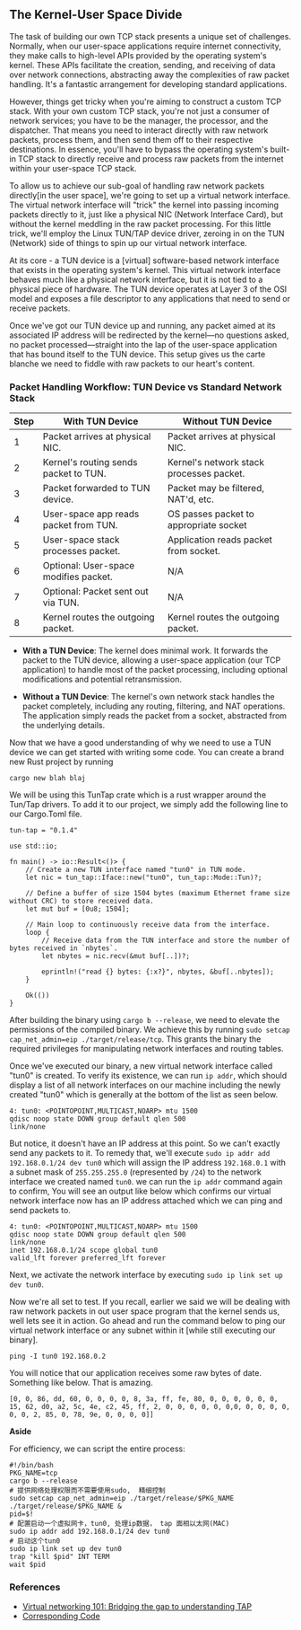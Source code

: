 ## The Kernel-User Space Divide
The task of building our own TCP stack presents a unique set of challenges. Normally, when our user-space applications require internet connectivity, they make calls to high-level APIs provided by the operating system's kernel. These APIs facilitate the creation, sending, and receiving of data over network connections, abstracting away the complexities of raw packet handling. It's a fantastic arrangement for developing standard applications.

However, things get tricky when you're aiming to construct a custom TCP stack. With your own custom TCP stack, you're not just a consumer of network services; you have to be the manager, the processor, and the dispatcher. That means you need to interact directly with raw network packets, process them, and then send them off to their respective destinations. In essence, you'll have to bypass the operating system's built-in TCP stack to directly receive and process raw packets from the internet within your user-space TCP stack.

To allow us to achieve our sub-goal of handling raw network packets directly[in the user space], we're going to set up a virtual network interface. The virtual network interface will "trick" the kernel into passing incoming packets directly to it, just like a physical NIC (Network Interface Card), but without the kernel meddling in the raw packet processing. For this little trick, we'll employ the Linux TUN/TAP device driver, zeroing in on the TUN (Network) side of things to spin up our virtual network interface.

At its core - a TUN device is a [virtual] software-based network interface that exists in the operating system's kernel. This virtual network interface behaves much like a physical network interface, but it is not tied to a physical piece of hardware. The TUN device operates at Layer 3 of the OSI model and exposes a file descriptor to any applications that need to send or receive packets. 

Once we've got our TUN device up and running, any packet aimed at its associated IP address will be redirected by the kernel—no questions asked, no packet processed—straight into the lap of the user-space application that has bound itself to the TUN device. This setup gives us the carte blanche we need to fiddle with raw packets to our heart's content.

### Packet Handling Workflow: TUN Device vs Standard Network Stack


| Step  | With TUN Device                          | Without TUN Device                     |
|-------|------------------------------------------|----------------------------------------|
| 1     | Packet arrives at physical NIC.          | Packet arrives at physical NIC.        |
| 2     | Kernel's routing sends packet to TUN.    | Kernel's network stack processes packet.|
| 3     | Packet forwarded to TUN device.          | Packet may be filtered, NAT'd, etc.    |
| 4     | User-space app reads packet from TUN.    | OS passes packet to appropriate socket |
| 5     | User-space stack processes packet.       | Application reads packet from socket.  |
| 6     | Optional: User-space modifies packet.    | N/A                                    |
| 7     | Optional: Packet sent out via TUN.       | N/A                                    |
| 8     | Kernel routes the outgoing packet.       | Kernel routes the outgoing packet.     |

- **With a TUN Device**: The kernel does minimal work. It forwards the packet to the TUN device, allowing a user-space application (our TCP application) to handle most of the packet processing, including optional modifications and potential retransmission.
    
- **Without a TUN Device**: The kernel's own network stack handles the packet completely, including any routing, filtering, and NAT operations. The application simply reads the packet from a socket, abstracted from the underlying details.

Now that we have a good understanding of why we need to use a TUN device we can get started with writing some code. 
You can create a brand new Rust project by running 
```
cargo new blah blaj
```

We will be using this TunTap crate which is a rust wrapper around the Tun/Tap drivers. To add it to our project, we simply add the following line to our Cargo.Toml file. 
```
tun-tap = "0.1.4"
```

```
use std::io;

fn main() -> io::Result<()> {
    // Create a new TUN interface named "tun0" in TUN mode.
    let nic = tun_tap::Iface::new("tun0", tun_tap::Mode::Tun)?;

    // Define a buffer of size 1504 bytes (maximum Ethernet frame size without CRC) to store received data.
    let mut buf = [0u8; 1504];

    // Main loop to continuously receive data from the interface.
    loop {
        // Receive data from the TUN interface and store the number of bytes received in `nbytes`.
        let nbytes = nic.recv(&mut buf[..])?;

		eprintln!("read {} bytes: {:x?}", nbytes, &buf[..nbytes]);
    }

    Ok(())
}

```

After building the binary using `cargo b --release`, we need to elevate the permissions of the compiled binary. We achieve this by running `sudo setcap cap_net_admin=eip ./target/release/tcp`. This grants the binary the required privileges for manipulating network interfaces and routing tables.

Once we've executed our binary, a new virtual network interface called "tun0" is created. To verify its existence, we can run `ip addr`, which should display a list of all network interfaces on our machine including the newly created "tun0" which is generally at the bottom of the list as seen below.
```
4: tun0: <POINTOPOINT,MULTICAST,NOARP> mtu 1500                               qdisc noop state DOWN group default qlen 500
link/none 
```

But notice, it doesn't have an IP address at this point. So we can't  exactly send any packets to it. To remedy that, we'll execute `sudo ip addr add 192.168.0.1/24 dev tun0` which will assign the IP address `192.168.0.1` with a subnet mask of `255.255.255.0` (represented by `/24`) to the network interface we created named `tun0`. 
we can run the `ip addr` command again to confirm, You will see an output like below which confirms our virtual network interface now has an IP address attached which we can ping and send packets to.
```
4: tun0: <POINTOPOINT,MULTICAST,NOARP> mtu 1500 
qdisc noop state DOWN group default qlen 500
link/none    
inet 192.168.0.1/24 scope global tun0
valid_lft forever preferred_lft forever
```

Next, we activate the network interface by executing `sudo ip link set up dev tun0`.

Now we're all set to test. If you recall,  earlier we said we will be dealing with raw network packets in out user space program that the kernel sends us, well lets see it in action. Go ahead and run the command below to ping our virtual network interface or any subnet within it [while still executing our binary].

```
ping -I tun0 192.168.0.2 
```

You will notice that our application receives some raw bytes of date. Something like below. That is amazing.
```
[0, 0, 86, dd, 60, 0, 0, 0, 0, 8, 3a, ff, fe, 80, 0, 0, 0, 0, 0, 0, 15, 62, d0, a2, 5c, 4e, c2, 45, ff, 2, 0, 0, 0, 0, 0, 0,0, 0, 0, 0, 0, 0, 0, 2, 85, 0, 78, 9e, 0, 0, 0, 0]]
```


**Aside** 

For efficiency, we can script the entire process:
```
#!/bin/bash
PKG_NAME=tcp
cargo b --release
# 提供网络处理权限而不需要使用sudo,  精细控制
sudo setcap cap_net_admin=eip ./target/release/$PKG_NAME
./target/release/$PKG_NAME & 
pid=$!
# 配置启动一个虚拟网卡，tun0, 处理ip数据， tap 面相以太网(MAC)
sudo ip addr add 192.168.0.1/24 dev tun0
# 启动这个tun0
sudo ip link set up dev tun0
trap "kill $pid" INT TERM
wait $pid

```

### References
- [Virtual networking 101: Bridging the gap to understanding TAP](https://blog.cloudflare.com/virtual-networking-101-understanding-tap/)
- [Corresponding Code](https://github.com/jonhoo/rust-tcp/commit/b7c28eecf7c7f20a38a1e0d48f91fc2b703b0d47#diff-42cb6807ad74b3e201c5a7ca98b911c5fa08380e942be6e4ac5807f8377f87fc)
